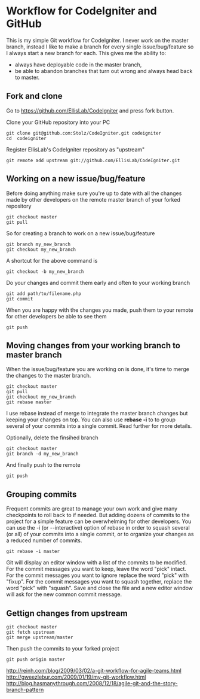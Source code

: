 Workflow for CodeIgniter and GitHub
===================================

This is my simple Git workflow for CodeIgniter. I never work on the master branch, instead I like to make a branch for every single issue/bug/feature so I always start a new branch for each. This gives me the ability to:

- always have deployable code in the master branch,
- be able to abandon branches that turn out wrong and always head back to master.

## Fork and clone

Go to https://github.com/EllisLab/CodeIgniter and press fork button.

Clone your GitHub repository into your PC

	git clone git@github.com:Stolz/CodeIgniter.git codeigniter
	cd  codeigniter

Register EllisLab's CodeIgniter repository as "upstream"

	git remote add upstream git://github.com/EllisLab/CodeIgniter.git

## Working on a new issue/bug/feature

Before doing anything make sure you're up to date with all the changes made by other developers on the remote master branch of your forked repository

	git checkout master
	git pull

So for creating a branch to work on a new issue/bug/feature

	git branch my_new_branch
	git checkout my_new_branch

A shortcut for the above command is

	git checkout -b my_new_branch

Do your changes and commit them early and often to your working branch

	git add path/to/filename.php
	git commit

When you are happy with the changes you made, push them to your remote for other developers be able to see them

	git push

## Moving changes from your working branch to master branch

When the issue/bug/feature you are working on is done, it's time to merge the changes to the master branch.

	git checkout master
	git pull
	git checkout my_new_branch
	git rebase master

I use rebase instead of merge to integrate the master branch changes but keeping your changes on top. You can also use __rebase -i__ to to group several of your commits into a single commit. Read further for more details.

Optionally, delete the finsihed branch

	git checkout master
	git branch -d my_new_branch

And finally push to the remote

	git push

## Grouping commits

Frequent commits are great to manage your own work and give many checkpoints to roll back to if needed. But adding dozens of commits to the project for a simple feature can be overwhelming for other developers. You can use the -i (or --interactive) option of rebase in order to squash several (or all) of your commits into a single commit, or to organize your changes as a reduced number of commits.

	git rebase -i master

Git will display an editor window with a list of the commits to be modified. For the commit messages you want to keep, leave the word "pick" intact. For the commit messages you want to ignore replace the word "pick" with "fixup". For the commit messages you want to squash together, replace the word "pick" with "squash". Save and close the file and a new editor window will ask for the new common commit message.


## Gettign changes from upstream

	git checkout master
	git fetch upstream
	git merge upstream/master


Then push the commits to your forked project

	git push origin master



http://reinh.com/blog/2009/03/02/a-git-workflow-for-agile-teams.html
http://gweezlebur.com/2009/01/19/my-git-workflow.html
http://blog.hasmanythrough.com/2008/12/18/agile-git-and-the-story-branch-pattern